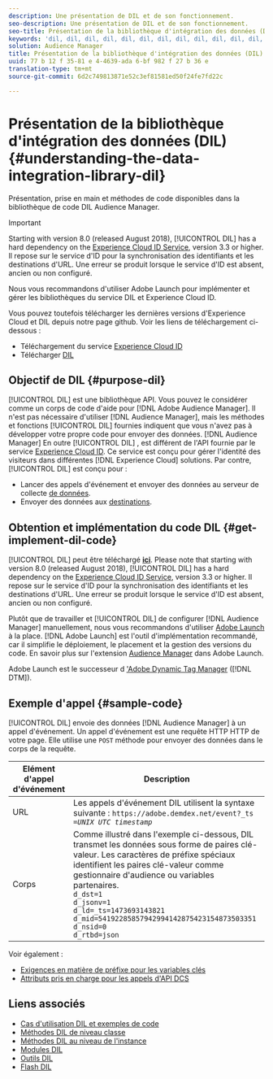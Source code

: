 ```yaml
---
description: Une présentation de DIL et de son fonctionnement.
seo-description: Une présentation de DIL et de son fonctionnement.
seo-title: Présentation de la bibliothèque d'intégration des données (DIL)
keywords: 'dil, dil, dil, dil, dil, dil, dil, dil, dil, dil, dil, dil, dil, dil, dil, dil, dil, dil, dil, dil, dil, dil, dil, dil, dil, dil, dil, dil, dil, dil, dil, dil, dil, dil, dil, dil, dil, dil, dil, dil, dil, dil, dil, dil, dil, dil, dil dil, dil, dil, dil, '
solution: Audience Manager
title: Présentation de la bibliothèque d'intégration des données (DIL)
uuid: 77 b 12 f 35-81 e 4-4639-ada 6-bf 982 f 27 b 36 e
translation-type: tm+mt
source-git-commit: 6d2c749813871e52c3ef81581ed50f24fe7fd22c

---
```



# Présentation de la bibliothèque d'intégration des données (DIL){#understanding-the-data-integration-library-dil}

Présentation, prise en main et méthodes de code disponibles dans la bibliothèque de code DIL Audience Manager.

>[!IMPORTANT]
>
>Starting with version 8.0 (released August 2018), [!UICONTROL DIL] has a hard dependency on the [Experience Cloud ID Service](https://marketing.adobe.com/resources/help/en_US/mcvid/), version 3.3 or higher. Il repose sur le service d'ID pour la synchronisation des identifiants et les destinations d'URL. Une erreur se produit lorsque le service d'ID est absent, ancien ou non configuré.
>
>Nous vous recommandons d'utiliser Adobe Launch pour implémenter et gérer les bibliothèques du service DIL et Experience Cloud ID.

Vous pouvez toutefois télécharger les dernières versions d'Experience Cloud et DIL depuis notre page github. Voir les liens de téléchargement ci-dessous :

* Téléchargement du service [Experience Cloud ID](https://github.com/Adobe-Marketing-Cloud/id-service/releases)
* Télécharger [DIL](https://github.com/Adobe-Marketing-Cloud/dil/releases)

## Objectif de DIL {#purpose-dil}

[!UICONTROL DIL] est une bibliothèque API. Vous pouvez le considérer comme un corps de code d'aide pour [!DNL Adobe Audience Manager]. Il n'est pas nécessaire d'utiliser [!DNL Audience Manager], mais les méthodes et fonctions [!UICONTROL DIL] fournies indiquent que vous n'avez pas à développer votre propre code pour envoyer des données. [!DNL Audience Manager] En outre [!UICONTROL DIL] , est différent de l'API fournie par le service [Experience Cloud ID](https://marketing.adobe.com/resources/help/en_US/mcvid/). Ce service est conçu pour gérer l'identité des visiteurs dans différentes [!DNL Experience Cloud] solutions. Par contre, [!UICONTROL DIL] est conçu pour :

* Lancer des appels d'événement et envoyer des données au serveur de collecte [de données](../reference/system-components/components-data-collection.md).
* Envoyer des données aux [destinations](../features/destinations/destinations.md).

## Obtention et implémentation du code DIL {#get-implement-dil-code}

[!UICONTROL DIL] peut être téléchargé **[ici](https://github.com/Adobe-Marketing-Cloud/dil/releases)**. Please note that starting with version 8.0 (released August 2018), [!UICONTROL DIL] has a hard dependency on the [Experience Cloud ID Service](https://marketing.adobe.com/resources/help/en_US/mcvid/), version 3.3 or higher. Il repose sur le service d'ID pour la synchronisation des identifiants et les destinations d'URL. Une erreur se produit lorsque le service d'ID est absent, ancien ou non configuré.

Plutôt que de travailler et [!UICONTROL DIL] de configurer [!DNL Audience Manager] manuellement, nous vous recommandons d'utiliser [Adobe Launch](https://docs.adobelaunch.com/) à la place. [!DNL Adobe Launch] est l'outil d'implémentation recommandé, car il simplifie le déploiement, le placement et la gestion des versions du code. En savoir plus sur l'extension [Audience Manager](https://docs.adobelaunch.com/extension-reference/web/adobe-audience-manager-extension) dans Adobe Launch.

Adobe Launch est le successeur d ['Adobe Dynamic Tag Manager](https://marketing.adobe.com/resources/help/en_US/dtm/c_overview.html) ([!DNL DTM]).

## Exemple d'appel {#sample-code}

[!UICONTROL DIL] envoie des données [!DNL Audience Manager] à un appel d'événement. Un appel d'événement est une requête HTTP HTTP de votre page. Elle utilise une `POST` méthode pour envoyer des données dans le corps de la requête.

| Elément d'appel d'événement | Description |
|--- |--- |
| URL | Les appels d'événement DIL utilisent la syntaxe suivante : `https://adobe.demdex.net/event?_ts =`*`UNIX UTC timestamp`* |
| Corps | Comme illustré dans l'exemple ci-dessous, DIL transmet les données sous forme de paires clé-valeur. Les caractères de préfixe spéciaux identifient les paires clé-valeur comme gestionnaire d'audience ou variables partenaires.<br>`d_dst=1`<br>`d_jsonv=1`<br>`d_ld=_ts=1473693143821`<br>`d_mid=54192285857942994142875423154873503351`<br>`d_nsid=0`<br>`d_rtbd=json`<br> |

Voir également :
* [Exigences en matière de préfixe pour les variables clés](../features/traits/trait-variable-prefixes.md)
* [Attributs pris en charge pour les appels d'API DCS](../api/dcs-intro/dcs-api-reference/dcs-keys.md)

## Liens associés

* [Cas d'utilisation DIL et exemples de code](/help/using/dil/dil-use-cases.md)
* [Méthodes DIL de niveau classe](/help/using/dil/dil-class-overview/dil-start.md)
* [Méthodes DIL au niveau de l'instance](/help/using/dil/dil-instance-methods.md)
* [Modules DIL](/help/using/dil/dil-modules.md)
* [Outils DIL](/help/using/dil/dil-tools.md)
* [Flash DIL](/help/using/dil/dil-flash.md)
